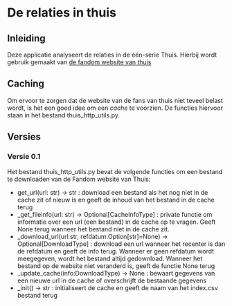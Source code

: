 # De relaties in thuis

## Inleiding
Deze applicatie analyseert de relaties in de één-serie Thuis. Hierbij wordt gebruik gemaakt van 
[de fandom website van thuis](https://nergensbeterdanthuis.fandom.com/nl/wiki/Thuis_wiki)

## Caching
Om ervoor te zorgen dat de website van de fans van thuis niet teveel belast wordt, is het een goed idee
om een *cache* te voorzien. De functies hiervoor staan in het bestand thuis_http_utils.py.

## Versies

### Versie 0.1
Het bestand thuis_http_utils.py bevat de volgende functies om een bestand te downloaden van de Fandom website van Thuis: 
- get_url(url: str) -> str : download een bestand als het nog niet in de cache zit of nieuw is en geeft de inhoud van het bestand in de cache terug
- _get_fileinfo(url: str) -> Optional\[CacheInfoType\] : private functie om informatie over een url (een bestand) in de cache op te vragen. Geeft None terug wanneer het bestand niet in de cache zit.
- _download_url(url:str, refdatum:Option\[str\]=None) -> Optional\[DownloadType\] : download een url wanneer het recenter is dan de refdatum en geeft de info terug. Wanneer er geen refdatum wordt meegegeven, wordt het bestand altijd gedownload. Wanneer het bestand op de website niet veranderd is, geeft de functie None terug
- _update_cache(info:DownloadType) -> None : bewaart gegevens van een nieuwe url in de cache of overschrijft de bestaande gegevens
- _init() -> str : initialiseert de cache en geeft de naam van het index.csv bestand terug

